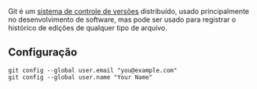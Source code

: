 Git é um [sistema de controle de versões](Sistema%20de%20controle%20de%20versões#Distribuído) distribuído, usado principalmente no desenvolvimento de software, mas pode ser usado para registrar o histórico de edições de qualquer tipo de arquivo.

## Configuração

```shell
git config --global user.email "you@example.com"
git config --global user.name "Your Name"
```
